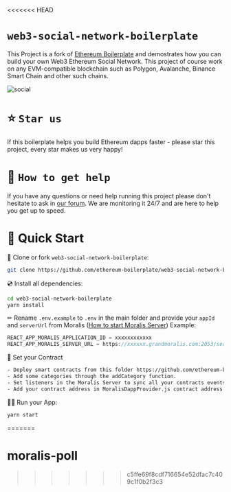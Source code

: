 <<<<<<< HEAD
# `web3-social-network-boilerplate`

This Project is a fork of [Ethereum Boilerplate](https://github.com/ethereum-boilerplate/ethereum-boilerplate) and demostrates how you can build your own Web3 Ethereum Social Network. This project of course work on any EVM-compatible blockchain such as Polygon, Avalanche, Binance Smart Chain and other such chains. 

![social](https://user-images.githubusercontent.com/78314301/142860643-f458fd69-ab8b-4408-82e3-d02e10ea590e.gif)

# ⭐️ `Star us`
If this boilerplate helps you build Ethereum dapps faster - please star this project, every star makes us very happy!

# 🤝 `How to get help`
If you have any questions or need help running this project please don't hesitate to ask in [our forum](https://forum.moralis.io/t/ethereum-social-media-boilerplate/4655). We are monitoring it 24/7 and are here to help you get up to speed.

# 🚀 Quick Start

📄 Clone or fork `web3-social-network-boilerplate`:
```sh
git clone https://github.com/ethereum-boilerplate/web3-social-network-boilerplate
```
💿 Install all dependencies:
```sh
cd web3-social-network-boilerplate
yarn install 
```
✏ Rename `.env.example` to `.env` in the main folder and provide your `appId` and `serverUrl` from Moralis ([How to start Moralis Server](https://docs.moralis.io/moralis-server/getting-started/create-a-moralis-server)) 
Example:
```jsx
REACT_APP_MORALIS_APPLICATION_ID = xxxxxxxxxxxx
REACT_APP_MORALIS_SERVER_URL = https://xxxxxx.grandmoralis.com:2053/server
```
📄  Set your Contract
```sh
- Deploy smart contracts from this folder https://github.com/ethereum-boilerplate/web3-social-network-boilerplate/tree/main/smart%20contracts
- Add some categories through the addCategory function.
- Set listeners in the Moralis Server to sync all your contracts events.
- Add your contract address in MoralisDappProvider.js contract address as the default value of the state
```
🚴‍♂️ Run your App:
```sh
yarn start
```
=======
# moralis-poll
>>>>>>> c5ffe69f8cdf716654e52dfac7c409c1f0b2f3c3
